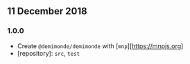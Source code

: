 ## 11 December 2018

### 1.0.0

- Create `@demimonde/demimonde` with [`mnp`][https://mnpjs.org]
- [repository]: `src`, `test`
